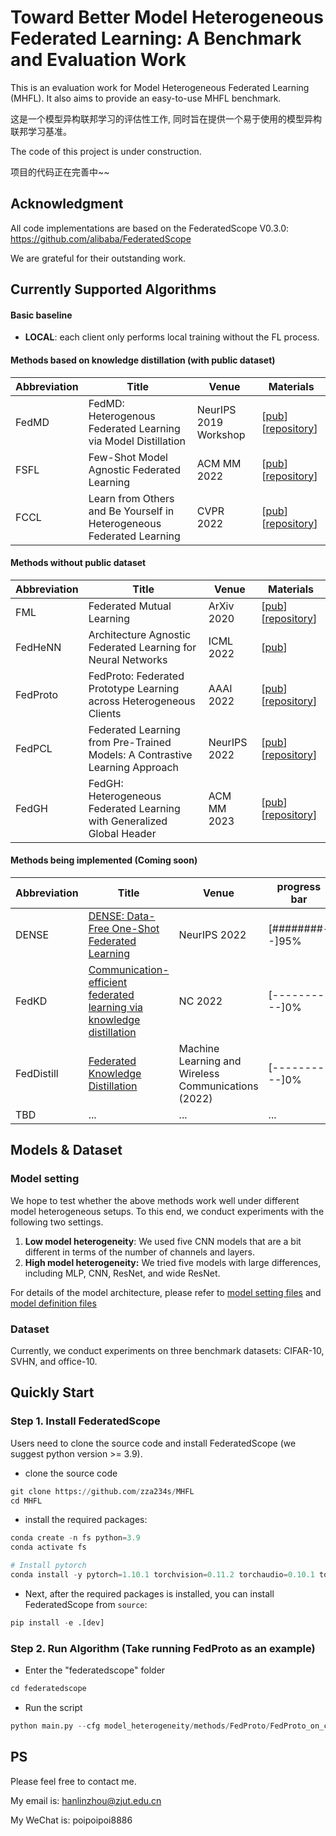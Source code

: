 # Toward Better Model Heterogeneous Federated Learning: A Benchmark and Evaluation Work

This is an evaluation work for Model Heterogeneous Federated Learning (MHFL). It also aims to provide an easy-to-use MHFL benchmark.

这是一个模型异构联邦学习的评估性工作, 同时旨在提供一个易于使用的模型异构联邦学习基准。



The code of this project is under construction.

项目的代码正在完善中~~

## Acknowledgment

All code implementations are based on the FederatedScope V0.3.0: https://github.com/alibaba/FederatedScope 

We are grateful for their outstanding work.


## Currently Supported Algorithms

#### Basic baseline

- **LOCAL**: each client only performs local training without the FL process.

#### Methods based on knowledge distillation (with public dataset)

| Abbreviation | Title                                                        | Venue                 | Materials                                                    |
| ------------ | ------------------------------------------------------------ | --------------------- | ------------------------------------------------------------ |
| FedMD        | FedMD: Heterogenous Federated Learning via Model Distillation | NeurIPS 2019 Workshop | [[pub](https://arxiv.org/abs/1910.03581)] [[repository](https://github.com/diogenes0319/FedMD_clean)] |
| FSFL         | Few-Shot Model Agnostic Federated Learning                   | ACM MM 2022           | [[pub](https://dl.acm.org/doi/abs/10.1145/3503161.3548764)] [[repository](https://github.com/FangXiuwen/FSMAFL)] |
| FCCL         | Learn from Others and Be Yourself in Heterogeneous Federated Learning | CVPR 2022             | [[pub](https://openaccess.thecvf.com/content/CVPR2022/papers/Huang_Learn_From_Others_and_Be_Yourself_in_Heterogeneous_Federated_Learning_CVPR_2022_paper.pdf)] [[repository](https://github.com/WenkeHuang/FCCL)] |

#### **Methods without public dataset**

| Abbreviation | Title                                                        | Venue        | Materials                                                    |
| ------------ | ------------------------------------------------------------ | ------------ | ------------------------------------------------------------ |
| FML          | Federated Mutual Learning                                    | ArXiv 2020   | [[pub](https://arxiv.org/abs/2006.16765)] [[repository](https://github.com/ZJU-DAI/Federated-Mutual-Learning)] |
| FedHeNN      | Architecture Agnostic Federated Learning for Neural Networks | ICML 2022    | [[pub](https://proceedings.neurips.cc/paper/2020/hash/18df51b97ccd68128e994804f3eccc87-Abstract.html)] |
| FedProto     | FedProto: Federated Prototype Learning across Heterogeneous Clients | AAAI 2022    | [[pub](https://arxiv.org/abs/2105.00243)] [[repository](https://github.com/zza234s/FedProto)] |
| FedPCL       | Federated Learning from Pre-Trained Models: A Contrastive Learning Approach | NeurIPS 2022 | [[pub](https://openreview.net/forum?id=mhQLcMjWw75)] [[repository](https://github.com/yuetan031/FedPCL)] |
| FedGH        | FedGH: Heterogeneous Federated Learning with Generalized Global Header | ACM MM 2023  | [[pub](https://arxiv.org/abs/2303.13137)] [[repository](https://github.com/LipingYi/FedGH)] |



#### Methods being implemented (Coming soon)

| Abbreviation | Title                                                        | Venue                                               | progress bar    |
| ------------ | ------------------------------------------------------------ | --------------------------------------------------- | --------------- |
| DENSE        | [DENSE: Data-Free One-Shot Federated Learning](https://arxiv.org/abs/2112.12371) | NeurIPS 2022                                        | [########--]95% |
| FedKD        | [Communication-efficient federated learning via knowledge distillation](https://www.nature.com/articles/s41467-022-29763-x) | NC 2022                                             | [----------]0%  |
| FedDistill   | [Federated Knowledge Distillation](https://www.cambridge.org/core/books/abs/machine-learning-and-wireless-communications/federated-knowledge-distillation/F679266F85493319EB83635D2B17C2BD) | Machine Learning and Wireless Communications (2022) | [----------]0%  |
| TBD          | ...                                                          | ...                                                 | ...             |







## Models & Dataset

### Model setting

We hope to test whether the above methods work well under different model heterogeneous setups. To this end, we conduct experiments with the following two settings.

1. **Low model heterogeneity**: We used five CNN models that are a bit different in terms of the number of channels and layers.
2. **High model heterogeneity:**  We tried five models with large differences, including MLP, CNN, ResNet, and wide ResNet.



For details of the model architecture, please refer to [model setting files](https://github.com/zza234s/MHFL/tree/main/federatedscope/model_heterogeneity/model_settings) and [model definition files](https://github.com/zza234s/MHFL/tree/main/federatedscope/contrib/model)



### Dataset

Currently, we conduct experiments on three benchmark datasets: CIFAR-10, SVHN, and office-10.



## Quickly Start

### Step 1. Install FederatedScope

Users need to clone the source code and install FederatedScope (we suggest python version >= 3.9).

- clone the source code

```python
git clone https://github.com/zza234s/MHFL
cd MHFL
```

- install the required packages:

```python
conda create -n fs python=3.9
conda activate fs

# Install pytorch
conda install -y pytorch=1.10.1 torchvision=0.11.2 torchaudio=0.10.1 torchtext=0.11.1 cudatoolkit=11.3 -c pytorch -c conda-forge
```

- Next, after the required packages is installed, you can install FederatedScope from `source`:

```python
pip install -e .[dev]
```



### Step 2. Run Algorithm (Take running FedProto as an example)

- Enter the "federatedscope" folder

```python
cd federatedscope
```

- Run the script

```python
python main.py --cfg model_heterogeneity/methods/FedProto/FedProto_on_cifar10.yaml --client_cfg model_heterogeneity/model_settings/model_setting_CV_low_heterogeneity.yaml

```




## PS

Please feel free to contact me.

My email is: hanlinzhou@zjut.edu.cn

My WeChat is: poipoipoi8886
